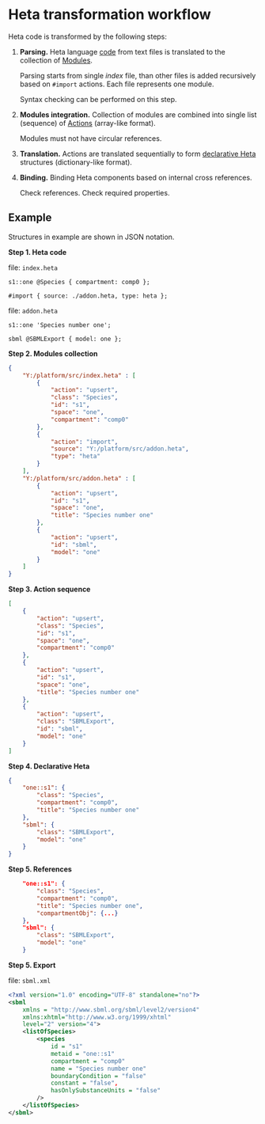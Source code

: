 # Heta transformation workflow

Heta code is transformed by the following steps:

1. **Parsing.** Heta language [code](syntax) from text files is translated to the      collection of [Modules](modules). 

    Parsing starts from single *index* file, than other files is added recursively  based on `#import` actions. Each file represents one module.

    Syntax checking can be performed on this step.

1. **Modules integration.** Collection of modules are combined into single list (sequence) of [Actions](actions) (array-like format).

    Modules must not have circular references.

1. **Translation.** Actions are translated sequentially to form [declarative Heta](heta-declarative) structures (dictionary-like format).

1. **Binding.** Binding Heta components based on internal cross references. 

    Check references. Check required properties.

## Example

Structures in example are shown in JSON notation.

**Step 1. Heta code**

file: `index.heta`
```heta
s1::one @Species { compartment: comp0 };

#import { source: ./addon.heta, type: heta };
```

file: `addon.heta`
```
s1::one 'Species number one';

sbml @SBMLExport { model: one };
```

**Step 2. Modules collection**

```json
{
    "Y:/platform/src/index.heta" : [
        {
            "action": "upsert",
            "class": "Species",
            "id": "s1",
            "space": "one",
            "compartment": "comp0"
        },
        {
            "action": "import",
            "source": "Y:/platform/src/addon.heta",
            "type": "heta"
        }
    ],
    "Y:/platform/src/addon.heta" : [
        {
            "action": "upsert",
            "id": "s1",
            "space": "one",
            "title": "Species number one"
        },
        {
            "action": "upsert",
            "id": "sbml",
            "model": "one"
        }
    ]
}
```

**Step 3. Action sequence**

```json
[
    {
        "action": "upsert",
        "class": "Species",
        "id": "s1",
        "space": "one",
        "compartment": "comp0"
    },
    {
        "action": "upsert",
        "id": "s1",
        "space": "one",
        "title": "Species number one"
    },
    {
        "action": "upsert",
        "class": "SBMLExport",
        "id": "sbml",
        "model": "one"
    }
]
```

**Step 4. Declarative Heta**

```json
{
    "one::s1": {
        "class": "Species",
        "compartment": "comp0",
        "title": "Species number one"
    },
    "sbml": {
        "class": "SBMLExport",
        "model": "one"
    }
}
```

**Step 5. References**

```json
    "one::s1": {
        "class": "Species",
        "compartment": "comp0",
        "title": "Species number one",
        "compartmentObj": {...}
    },
    "sbml": {
        "class": "SBMLExport",
        "model": "one"
    }
```

**Step 5. Export**

file: `sbml.xml`

```xml
<?xml version="1.0" encoding="UTF-8" standalone="no"?>
<sbml 
    xmlns = "http://www.sbml.org/sbml/level2/version4"
    xmlns:xhtml="http://www.w3.org/1999/xhtml"
    level="2" version="4">
    <listOfSpecies>
        <species
            id = "s1"
            metaid = "one::s1"
            compartment = "comp0"
            name = "Species number one"
            boundaryCondition = "false"
            constant = "false",
            hasOnlySubstanceUnits = "false"
        />
    </listOfSpecies>
</sbml>
```
